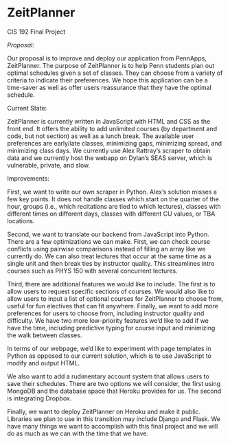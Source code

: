 ZeitPlanner
===========

CIS 192 Final Project

*Proposal:*

Our proposal is to improve and deploy our application from PennApps, ZeitPlanner. The purpose of ZeitPlanner is to help Penn students plan out optimal schedules given a set of classes. They can choose from a variety of criteria to indicate their preferences. We hope this application can be a time-saver as well as offer users reassurance that they have the optimal schedule.

Current State:

ZeitPlanner is currently written in JavaScript with HTML and CSS as the front end. It offers the ability to add unlimited courses (by department and code, but not section) as well as a lunch break. The available user preferences are early/late classes, minimizing gaps, minimizing spread, and minimizing class days. We currently use Alex Rattray’s scraper to obtain data and we currently host the webapp on Dylan’s SEAS server, which is vulnerable, private, and slow.

Improvements:

First, we want to write our own scraper in Python. Alex’s solution misses a few key points. It does not handle classes which start on the quarter of the hour, groups (i.e., which recitations are tied to which lectures), classes with different times on different days, classes with different CU values, or TBA locations.

Second, we want to translate our backend from JavaScript into Python. There are a few optimizations we can make. First, we can check course conflicts using pairwise comparisons instead of filling an array like we currently do. We can also treat lectures that occur at the same time as a single unit and then break ties by instructor quality. This streamlines intro courses such as PHYS 150 with several concurrent lectures.

Third, there are additional features we would like to include. The first is to allow users to request specific sections of courses. We would also like to allow users to input a list of optional courses for ZeitPlanner to choose from, useful for fun electives that can fit anywhere. Finally, we want to add more preferences for users to choose from, including instructor quality and difficulty. We have two more low-priority features we’d like to add if we have the time, including predictive typing for course input and minimizing the walk between classes.

In terms of our webpage, we’d like to experiment with page templates in Python as opposed to our current solution, which is to use JavaScript to modify and output HTML.

We also want to add a rudimentary account system that allows users to save their schedules. There are two options we will consider, the first using MongoDB and the database space that Heroku provides for us. The second is integrating Dropbox.

Finally, we want to deploy ZeitPlanner on Heroku and make it public. Libraries we plan to use in this transition may include Django and Flask. We have many things we want to accomplish with this final project and we will do as much as we can with the time that we have.
